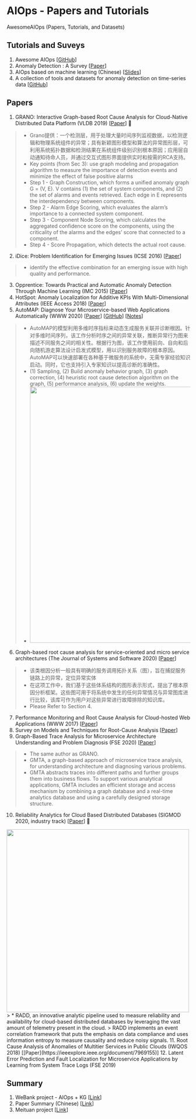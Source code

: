 # AIOps - Papers and Tutorials
AwesomeAIOps (Papers, Tutorials, and Datasets)

## Tutorials and Suveys
1. Awesome AIOps [[GitHub](https://github.com/linjinjin123/awesome-AIOps)]
2. Anomaly Detection : A Survey [[Paper](http://cucis.ece.northwestern.edu/projects/DMS/publications/AnomalyDetection.pdf)]
3. AIOps based on machine learning (Chinese) [[Slides](https://netman.aiops.org/wp-content/uploads/2016/12/%E5%9F%BA%E4%BA%8E%E6%9C%BA%E5%99%A8%E5%AD%A6%E4%B9%A0%E7%9A%84%E6%99%BA%E8%83%BD%E8%BF%90%E7%BB%B4v1.6.pdf)]
4. A collection of tools and datasets for anomaly detection on time-series data [[GitHub](https://github.com/rob-med/awesome-TS-anomaly-detection)]

## Papers
1. GRANO: Interactive Graph-based Root Cause Analysis for Cloud-Native Distributed Data Platform (VLDB 2019) [[Paper](https://dl.acm.org/doi/pdf/10.14778/3352063.3352105)] 🌟
> * Grano提供：一个检测层，用于处理大量时间序列监视数据，以检测逻辑和物理系统组件的异常；具有新颖图形模型和算法的异常图形层，可利用系统拓扑数据和检测结果在系统组件级别识别根本原因；应用层自动通知待命人员，并通过交互式图形界面提供实时和按需的RCA支持。
> * Key points (from Sec 3): use graph modeling and propagation algorithm to measure the importance of detection events and minimize the effect of false positive alarms
> * Step 1 - Graph Construction, which forms a unified anomaly graph G = (V, E). V contains (1) the set of system components, and (2) the set of alarms and events retrieved. Each edge in E represents the interdependency between components.
> * Step 2 - Alarm Edge Scoring, which evaluates the alarm’s importance to a connected system component.
> * Step 3 - Component Node Scoring, which calculates the aggregated confidence score on the components, using the criticality of the alarms and the edges’ score that connected to a component.
> * Step 4 - Score Propagation, which detects the actual root cause.

2. iDice: Problem Identification for Emerging Issues (ICSE 2016) [[Paper](https://dl.acm.org/doi/pdf/10.1145/2884781.2884795)]
> * identify the effective combination for an emerging issue with high quality and performance.
3. Opprentice: Towards Practical and Automatic Anomaly Detection Through Machine Learning (IMC 2015) [[Paper](http://conferences2.sigcomm.org/imc/2015/papers/p211.pdf)]
4. HotSpot: Anomaly Localization for Additive KPIs With Multi-Dimensional Attributes (IEEE Access 2018) [[Paper](https://ieeexplore.ieee.org/document/8288614)]
5. AutoMAP: Diagnose Your Microservice-based Web Applications Automatically (WWW 2020) [[Paper](https://dl.acm.org/doi/pdf/10.1145/3366423.3380111)] [[GitHub](https://github.com/rshriram/pymicro)] [[Notes](https://mp.weixin.qq.com/s?__biz=Mzg3NDUwNTM3MA==&mid=2247485389&idx=1&sn=1914974878864d2d77131a1ec998fd17&chksm=cecef238f9b97b2e7e66c7d133cf743479289eb5fba7cfa85c094a3ce494fa1cb49efa997add&cur_album_id=1573418835687309313&scene=189#rd)]
> * AutoMAP的模型利用多维时序指标来动态生成服务关联并诊断根因。针对多维时间序列，该工作分析时序之间的异常关联，推断异常行为图来描述不同服务之间的相关性。根据行为图，该工作使用前向、自向和后向随机游走算法设计启发式模型，用以识别服务故障的根本原因。AutoMAP可以快速部署在各种基于微服务的系统中，无需专家经验知识启动。同时，它也支持引入专家知识以提高诊断的准确性。
> * (1) Sampling, (2) Build anomaly behavior graph, (3) graph correction, (4) heuristic root cause detection algorithm on the graph, (5) performance analysis, (6) update the weights.
> * <img src="https://github.com/heathersherry/AIOps-Papers-and-Tutorials/blob/main/figures/WX20210125-150229.png" width="700"/>

6. Graph-based root cause analysis for service-oriented and micro service architectures (The Journal of Systems and Software 2020) [[Paper](https://www.datsi.fi.upm.es/~mperez/pub/jss-2019.pdf)]
> * 该类根因分析一般具有明确的服务调用拓扑关系（图），旨在捕捉服务链路上的异常，定位异常实体
> * 在这项工作中，我们基于这些体系结构的图形表示形式，提出了根本原因分析框架。这些图可用于将系统中发生的任何异常情况与异常图库进行比较，该库可作为用户对这些异常进行故障排除的知识库。
> * Please Refer to Section 4.
7. Performance Monitoring and Root Cause Analysis for Cloud-hosted Web Applications (WWW 2017) [[Paper](https://dl.acm.org/doi/pdf/10.1145/3038912.3052649)]
8. Survey on Models and Techniques for Root-Cause Analysis [[Paper](https://arxiv.org/pdf/1701.08546.pdf)]
9. Graph-Based Trace Analysis for Microservice Architecture Understanding and Problem Diagnosis (FSE 2020) [[Paper](http://taoxie.cs.illinois.edu/publications/esecfse20in-trace.pdf)]
> * The same author as GRANO.
> * GMTA, a graph-based approach of microservice trace analysis, for understanding architecture and diagnosing various problems.
> * GMTA abstracts traces into different paths and further groups them into business flows. To support various analytical applications, GMTA includes an efficient storage and access mechanism by combining a graph database and a real-time analytics database and using a carefully designed storage structure.
10. Reliability Analytics for Cloud Based Distributed Databases (SIGMOD 2020, industry track) [[Paper](https://dl.acm.org/doi/pdf/10.1145/3318464.3386130)] 🌟
<img src="https://github.com/heathersherry/AIOps-Papers-and-Tutorials/blob/main/figures/WX20210208-145935.png" width="500"/>
> * RADD, an innovative analytic pipeline used to measure reliability and availability for cloud-based distributed databases by leveraging the vast amount of telemetry present in the cloud.
> RADD implements an event correlation framework that puts the emphasis on data compliance and uses information entropy to measure causality and reduce noisy signals.
11. Root Cause Analysis of Anomalies of Multitier Services in Public Clouds (IWQOS 2018) [[Paper](https://ieeexplore.ieee.org/document/7969155)]
12. Latent Error Prediction and Fault Localization for Microservice Applications by Learning from System Trace Logs (FSE 2019)

## Summary
1. WeBank project - AIOps + KG [[Link](https://mp.weixin.qq.com/s/50z2fNYBZEsf9C-94L0-QQ)]
2. Paper Summary (Chinese) [[Link](https://mp.weixin.qq.com/s/ILXnXQulDVFwmHdNtEcXng)]
3. Meituan project [[Link](https://tech.meituan.com/2020/10/15/mt-aiops-horae.html)]
